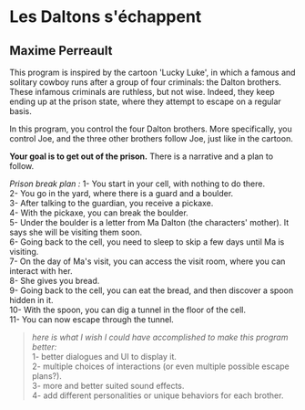 # Les Daltons s'échappent

## Maxime Perreault

This program is inspired by the cartoon 'Lucky Luke', in which a famous and solitary cowboy runs after a group of four criminals: the Dalton brothers. These infamous criminals are ruthless, but not wise. Indeed, they keep ending up at the prison state, where they attempt to escape on a regular basis.

In this program, you control the four Dalton brothers. More specifically, you control
Joe, and the three other brothers follow Joe, just like in the cartoon.

**Your goal is to get out of the prison.** There is a narrative and a plan to follow.

_Prison break plan :_
1- You start in your cell, with nothing to do there.  
2- You go in the yard, where there is a guard and a boulder.  
3- After talking to the guardian, you receive a pickaxe.  
4- With the pickaxe, you can break the boulder.  
5- Under the boulder is a letter from Ma Dalton (the characters' mother). It says she will be visiting them soon.  
6- Going back to the cell, you need to sleep to skip a few days until Ma is visiting.  
7- On the day of Ma's visit, you can access the visit room, where you can interact with her.  
8- She gives you bread.  
9- Going back to the cell, you can eat the bread, and then discover a spoon hidden in it.  
10- With the spoon, you can dig a tunnel in the floor of the cell.  
11- You can now escape through the tunnel.

> _here is what I wish I could have accomplished to make this program better:_  
> 1- better dialogues and UI to display it.  
> 2- multiple choices of interactions (or even multiple possible escape plans?).  
> 3- more and better suited sound effects.  
> 4- add different personalities or unique behaviors for each brother.
